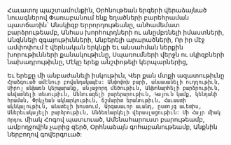 
Հաւատոյ պաշտամունքին,
Օրհնութեան երգերի վերաձայնած նուագներով
Փառաբանում ենք եղածների բարեհրաման
պատճառին`
Անսկիզբ Երրորդութեանը, անհամեմատ
բարձրութեամբ,
Անհաս խորհուրդների ու անըմբռնելի
իմաստների,
Անզննելի զգայութիւնների,
Անբերելի արարածների,
Որ իր մէջ ամփոփում է վերնական երկնքի
Եւ անսահման ներքին խորութիւնների
քանակութիւնը,
Սպառումների վերջն ու սկիզբների
նախադրութիւնը,
Մէկը երեք անշփոթելի կերպարներից,


Եւ երեքը մի անբաժանելի իսկութիւն,
Վեր քան մտքի ազատութիւնը`
Հրաձգուած ամէնուր բովանդակապէս:
Անփոփոխ բարի, անսասանելի ուղղութիւն,
Սիրոյ անխառն կերպարանք, անյաջորդ
մեծութիւն,
Անխոնարհելի բարձրութիւն, անվատնելի
տեսութիւն,
Աննուազելի բարերարութիւն,
Կայուն կամք, կենդանի հրաման,
Փրկչեան ակնարկութիւն, ճշմարիտ երանութիւն,
Հաւաստի ակնկալութիւն, անստելի խոստում,
Արգասաւոր աւանդ, ըստոյգ աւետիս,
Աներեւակայելի բարձրութիւն,
Անձեռնարկելի վերասլացութիւն:
Մի Հայր միակ Որդու` միակ Հոգով պատւուած,
Ամենահարուստ բարութեամբ, ամբողջովին չարից
զերծ,
Օրհնաձայն գոհաբանութեամբ,
Անքնին ներբողով գովերգուած:
